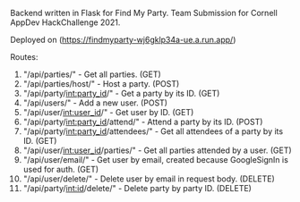 Backend written in Flask for Find My Party.
Team Submission for Cornell AppDev HackChallenge 2021.

Deployed on (https://findmyparty-wj6gklp34a-ue.a.run.app/)

Routes:

1. "/api/parties/" - Get all parties. (GET)
2. "/api/parties/host/" - Host a party. (POST)
3. "/api/party/<int:party_id>/" - Get a party by its ID. (GET)
4. "/api/users/" - Add a new user. (POST)
5. "/api/user/<int:user_id>/" - Get user by ID. (GET)
6. "/api/party/<int:party_id>/attend/" - Attend a party by its ID. (POST)
7. "/api/party/<int:party_id>/attendees/" - Get all attendees of a party by its ID. (GET)
8. "/api/user/<int:user_id>/parties/" - Get all parties attended by a user. (GET)
9. "/api/user/email/" - Get user by email, created because GoogleSignIn is used for auth. (GET)
10. "/api/user/delete/" - Delete user by email in request body. (DELETE)
11. "/api/party/<int:id>/delete/" - Delete party by party ID. (DELETE)


